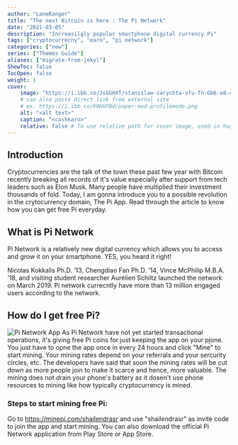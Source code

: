 ```yaml
---
author: "LoneRanger"
title: "The next Bitcoin is here : The Pi Network"
date: "2021-03-05"
description: "Increasilgly popular smartphone digital currency Pi"
tags: ["cryptocurrecny", "earn", "pi network"]
categories: ["new"]
series: ["Themes Guide"]
aliases: ["migrate-from-jekyl"]
ShowToc: false
TocOpen: false
weight: 1
cover:
    image: "https://i.ibb.co/JsGGHXT/stanislaw-zarychta-vfu-Tn-Gb6-e8-unsplash.jpg"
    # can also paste direct link from external site
    # ex. https://i.ibb.co/K0HVPBd/paper-mod-profilemode.png
    alt: "<alt text>"
    caption: "<cashkaro>"
    relative: false # To use relative path for cover image, used in hugo Page-bundles
---
```

## Introduction
Cryptocurrencies are the talk of the town these past few year with Bitcoin recently breaking all records of it's value especially after support from tech leaders such as Elon Musk. Many people have multiplied their investment thousands of fold. 
Today, I am gonna introduce you to a possible revolution in the crytocurrency domain, The Pi App. Read through the article to know how you can get free Pi everyday.

## What is Pi Network
Pi Network is a relatively new digital currency which allows you to access and grow it on your smartphone. YES, you heard it right!

Nicolas Kokkalis Ph.D. ’13, Chengdiao Fan Ph.D. ’14, Vince McPhilip M.B.A. ’18, and visiting student researcher Aurélien Schiltz launched the network on March 2019. Pi network currecntly have more than 13 million engaged users according to the network.

## How do I get free Pi?
![Pi Network App](https://i.ibb.co/92Yq8rr/1614932725616.jpg)
As Pi Network have not yet started transactional operations, it's giving free Pi coins for just keeping the app on your pjone. You just have to opne the app once in every 24 hours and click "Mine" to start mining. Your mining rates depend on your referrals and your sercurity circles, etc. The developers have said that soon the mining rates will be cut down as more people join to make it scarce and hence, more valuable.
The mining does not drain your phone's battery as it dosen't use phone resources to mining like how typically cryptocurrency is mined.

### Steps to start mining free Pi:
Go to https://minepi.com/shailendrasr and use "shailendrasr" as invite code to join the app and start mining. 
You can also download the official Pi Network application from Play Store or App Store. 
